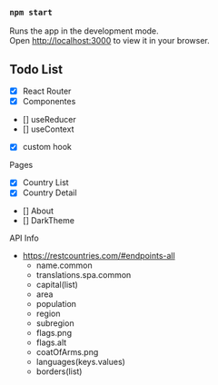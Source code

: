 ### `npm start`

Runs the app in the development mode.\
Open [http://localhost:3000](http://localhost:3000) to view it in your browser.


## Todo List
- [x] React Router
- [x] Componentes
- [] useReducer
- [] useContext
- [x] custom hook

Pages
- [x] Country List
- [x] Country Detail
- [] About
- [] DarkTheme


API Info
- https://restcountries.com/#endpoints-all
    - name.common
    - translations.spa.common
    - capital(list)
    - area
    - population
    - region
    - subregion
    - flags.png
    - flags.alt
    - coatOfArms.png
    - languages(keys.values)
    - borders(list)
    